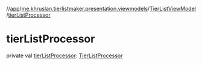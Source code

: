 //[app](../../../index.md)/[me.khruslan.tierlistmaker.presentation.viewmodels](../index.md)/[TierListViewModel](index.md)/[tierListProcessor](tier-list-processor.md)

# tierListProcessor

private val [tierListProcessor](tier-list-processor.md): [TierListProcessor](../../me.khruslan.tierlistmaker.data.providers.tierlist/-tier-list-processor/index.md)
